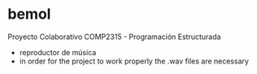 # bemol
Proyecto Colaborativo COMP2315 - Programación Estructurada
  - reproductor de música
  - in order for the project to work properly the .wav files are necessary
